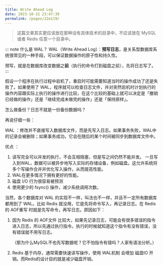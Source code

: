 ```yaml
---
title: Write Ahead Log
date: 2023-10-31 23:47:39
permalink: /pages/22e119/
---
```

>这篇文章其实更应该放在那种没有具体技术的目录中，不应该放在 MySQL 或者 Redis 任意一个目录中。

::: note 什么是 WAL？
WAL（Write Ahead Log）：**预写日志**，是关系型数据库系统很常见的一种手段，可以保证数据操作的原子性和持久性。

预写，就是在数据库改变数据之**前**（执行的命令打到磁盘之前），先将日志写了。
:::

假设一个程序在执行过程中宕机了，重启时可能需要知道当时的操作成功了还是失败了。如果使用了 WAL，程序就可以检查日志文件，并对突然宕机时计划执行的操作内容跟实际上执行的操作进行比较，在这个比较的基础上就可以决定是「撤销已经做的操作」还是「继续完成未做完的操作」还是「保持原样」。

怎么做备份？日志不就是一份备份数据吗？

再说仔细一些：

WAL ：修改并不直接写入数据库文件，而是先写入日志。如果事务失败，WAL中的记录会被删除；如果事务成功，它会在随后的某个时间被同步到数据库文件中。

优点 ：

1. 读写完全可以并发的执行，不会互相阻塞，但是写之间仍然不能并发。 一旦写入到WAL，数据可以被异步地写入实际的存储设备，例如磁盘。这允许系统将多个写操作合并并优化写入操作，从而提高性能。
2. WAL在更多情况下拥有更好的性能。
3. 磁盘 I/O 行为很容易被预测
4. 使用更少的 fsync() 操作，减少系统调用次数。

当然，各个数据库对 WAL 的实现不一样，叫法也不一样，并且不一定所有数据库都用到了 WAL。比如 Redis 就没用，它是先将命令写入，再记录日志。在 Redis 的 AOF重写 时就是先写命令，再写日志。原因如下：

1. 因为 Redis 的 AOF文件 比较大，如果先记录日志，可能会有很多错误的指令进入日志，所以先通过执行指令，执行的时候就知道这个指令有没有错误，没有错误就不用写日志。

   （那为什么MySQL不也先写数据呢？它不怕指令有错吗？人家有语法分析。）

2. Redis 基于内存，通常需要快速读写操作，使用 WAL机制 会增加 磁盘IO 开销。而Redis的设计目的就是减少磁盘开销。